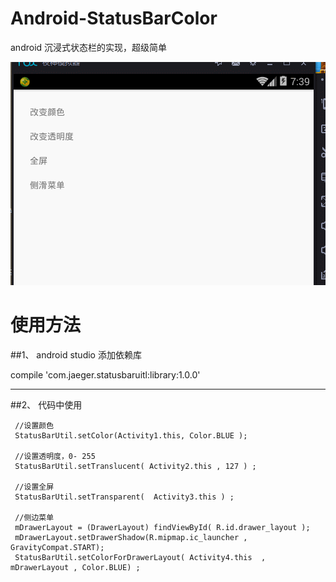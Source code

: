 # Android-StatusBarColor
android 沉浸式状态栏的实现，超级简单


![效果图](GIF1.gif)


# 使用方法

 ##1、  android studio 添加依赖库

  compile 'com.jaeger.statusbaruitl:library:1.0.0'
  
  ------------------------------------------------
  
  
 ##2、  代码中使用
 
     //设置颜色
     StatusBarUtil.setColor(Activity1.this, Color.BLUE );
         
     //设置透明度，0- 255
     StatusBarUtil.setTranslucent( Activity2.this , 127 ) ;
         
     //设置全屏
     StatusBarUtil.setTransparent(  Activity3.this ) ;
        
     //侧边菜单
     mDrawerLayout = (DrawerLayout) findViewById( R.id.drawer_layout );
     mDrawerLayout.setDrawerShadow(R.mipmap.ic_launcher , GravityCompat.START);
     StatusBarUtil.setColorForDrawerLayout( Activity4.this  , mDrawerLayout , Color.BLUE) ;
